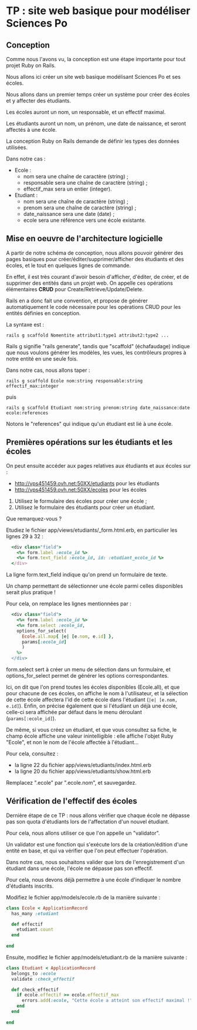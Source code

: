 # TP : site web basique pour modéliser Sciences Po

## Conception

Comme nous l'avons vu, la conception est une étape importante pour tout projet Ruby on Rails.

Nous allons ici créer un site web basique modélisant Sciences Po et ses écoles.

Nous allons dans un premier temps créer un système pour créer des écoles et y affecter des étudiants.

Les écoles auront un nom, un responsable, et un effectif maximal.

Les étudiants auront un nom, un prénom, une date de naissance, et seront affectés à une école.

La conception Ruby on Rails demande de définir les types des données utilisées.

Dans notre cas :

- Ecole :
	- nom sera une chaîne de caractère (string) ;
	- responsable sera une chaîne de caractère (string) ;
	- effectif_max sera un entier (integer).
- Etudiant :
	- nom sera une chaîne de caractère (string) ;
	- prenom sera une chaîne de caractère (string) ;
	- date_naissance sera une date (date) ;
	- ecole sera une référence vers une école existante.

## Mise en oeuvre de l'architecture logicielle

A partir de notre schéma de conception, nous allons pouvoir générer des pages basiques pour créer/éditer/supprimer/afficher des étudiants et des écoles, et le tout en quelques lignes de commande.

En effet, il est très courant d'avoir besoin d'afficher, d'éditer, de créer, et de supprimer des entités dans un projet web. On appelle ces opérations élémentaires **CRUD** pour Create/Retrieve/Update/Delete.

Rails en a donc fait une convention, et propose de générer automatiquement le code nécessaire pour les opérations CRUD pour les entités définies en conception.

La syntaxe est :

```
rails g scaffold Nomentite attribut1:type1 attribut2:type2 ...
```

Rails g signifie "rails generate", tandis que "scaffold" (échafaudage) indique que nous voulons générer les modèles, les vues, les contrôleurs propres à notre entité en une seule fois.

Dans notre cas, nous allons taper :

```
rails g scaffold Ecole nom:string responsable:string effectif_max:integer
```

puis 

```
rails g scaffold Etudiant nom:string prenom:string date_naissance:date ecole:references
```

Notons le "references" qui indique qu'un étudiant est lié à une école.

## Premières opérations sur les étudiants et les écoles

On peut ensuite accéder aux pages relatives aux étudiants et aux écoles sur :

- http://vps451459.ovh.net:50XX/etudiants pour les étudiants
- http://vps451459.ovh.net:50XX/ecoles pour les écoles

1. Utilisez le formulaire des écoles pour créer une école ;
2. Utilisez le formulaire des étudiants pour créer un étudiant.

Que remarquez-vous ?

Etudiez le fichier app/views/etudiants/_form.html.erb, en particulier les lignes 29 à 32 :

```ruby
  <div class="field">
    <%= form.label :ecole_id %>
    <%= form.text_field :ecole_id, id: :etudiant_ecole_id %>
  </div>
```

La ligne form.text_field indique qu'on prend un formulaire de texte.

Un champ permettant de sélectionner une école parmi celles disponibles serait plus pratique !

Pour cela, on remplace les lignes mentionnées par :

```ruby
  <div class="field">
    <%= form.label :ecole_id %>
    <%= form.select :ecole_id,
    options_for_select(
      Ecole.all.map{ |e| [e.nom, e.id] },
      params[:ecole_id]
      )
    %>
  </div>
```

form.select sert à créer un menu de sélection dans un formulaire, et options_for_select permet de générer les options correspondantes.

Ici, on dit que l'on prend toutes les écoles disponibles (Ecole.all), et que pour chacune de ces écoles, on affiche le nom à l'utilisateur, et la sélection de cette école affectera l'id de cette école dans l'étudiant (`|e| [e.nom, e.id]`). Enfin, on précise également que si l'étudiant un déjà une école, celle-ci sera affichée par défaut dans le menu déroulant (`params[:ecole_id]`).

De même, si vous créez un étudiant, et que vous consultez sa fiche, le champ école affiche une valeur inintelligible : elle affiche l'objet Ruby "Ecole", et non le nom de l'école affectée à l'étudiant...

Pour cela, consultez :

- la ligne 22 du fichier app/views/etudiants/index.html.erb
- la ligne 20 du fichier app/views/etudiants/show.html.erb

Remplacez ".ecole" par ".ecole.nom", et sauvegardez.

## Vérification de l'effectif des écoles

Dernière étape de ce TP : nous allons vérifier que chaque école ne dépasse pas son quota d'étudiants lors de l'affectation d'un nouvel étudiant.

Pour cela, nous allons utiliser ce que l'on appelle un "validator".

Un validator est une fonction qui s'exécute lors de la création/édition d'une entité en base, et qui va vérifier que l'on peut effectuer l'opération.

Dans notre cas, nous souhaitons valider que lors de l'enregistrement d'un étudiant dans une école, l'école ne dépasse pas son effectif.

Pour cela, nous devons déjà permettre à une école d'indiquer le nombre d'étudiants inscrits.

Modifiez le fichier app/models/ecole.rb de la manière suivante :

```ruby
class Ecole < ApplicationRecord
  has_many :etudiant

  def effectif
    etudiant.count
  end
  
end
```

Ensuite, modifiez le fichier app/models/etudiant.rb de la manière suivante :

```ruby
class Etudiant < ApplicationRecord
  belongs_to :ecole
  validate :check_effectif

  def check_effectif
    if ecole.effectif >= ecole.effectif_max
      errors.add(:ecole, "Cette école a atteint son effectif maximal !")
    end
  end
  
end
```
